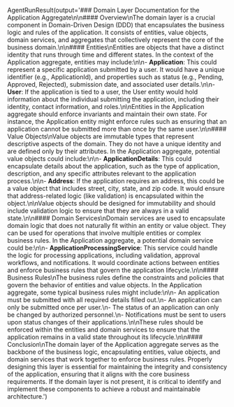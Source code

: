 AgentRunResult(output='### Domain Layer Documentation for the Application Aggregate\n\n#### Overview\nThe domain layer is a crucial component in Domain-Driven Design (DDD) that encapsulates the business logic and rules of the application. It consists of entities, value objects, domain services, and aggregates that collectively represent the core of the business domain.\n\n#### Entities\nEntities are objects that have a distinct identity that runs through time and different states. In the context of the Application aggregate, entities may include:\n\n- **Application**: This could represent a specific application submitted by a user. It would have a unique identifier (e.g., ApplicationId), and properties such as status (e.g., Pending, Approved, Rejected), submission date, and associated user details.\n\n- **User**: If the application is tied to a user, the User entity would hold information about the individual submitting the application, including their identity, contact information, and roles.\n\nEntities in the Application aggregate should enforce invariants and maintain their own state. For instance, the Application entity might enforce rules such as ensuring that an application cannot be submitted more than once by the same user.\n\n#### Value Objects\nValue objects are immutable types that represent descriptive aspects of the domain. They do not have a unique identity and are defined only by their attributes. In the Application aggregate, potential value objects could include:\n\n- **ApplicationDetails**: This could encapsulate details about the application, such as the type of application, description, and any specific attributes relevant to the application process.\n\n- **Address**: If the application requires an address, this could be a value object that includes street, city, state, and zip code. It would ensure that address-related logic (like validation) is encapsulated within the object.\n\nValue objects should be designed for immutability and should include validation logic to ensure that they are always in a valid state.\n\n#### Domain Services\nDomain services are used to encapsulate domain logic that does not naturally fit within an entity or value object. They can be used for operations that involve multiple entities or complex business rules. In the Application aggregate, a potential domain service could be:\n\n- **ApplicationProcessingService**: This service could handle the logic for processing applications, including validation, approval workflows, and notifications. It would coordinate actions between entities and enforce business rules that govern the application lifecycle.\n\n#### Business Rules\nThe business rules define the constraints and policies that govern the behavior of entities and value objects. In the Application aggregate, some typical business rules might include:\n\n- An application must be submitted with all required details filled out.\n- An application can only be submitted once per user.\n- The status of an application can only be changed by authorized personnel.\n- Notifications must be sent to users upon status changes of their applications.\n\nThese rules should be enforced within the entities and domain services to ensure that the application remains in a valid state throughout its lifecycle.\n\n#### Conclusion\nThe domain layer of the Application aggregate serves as the backbone of the business logic, encapsulating entities, value objects, and domain services that work together to enforce business rules. Properly designing this layer is essential for maintaining the integrity and consistency of the application, ensuring that it aligns with the core business requirements. If the domain layer is not present, it is critical to identify and implement these components to achieve a robust and maintainable architecture.')
